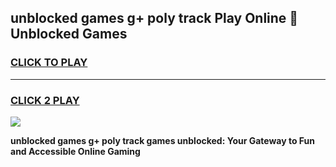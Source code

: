 
## unblocked games g+ poly track Play Online 👋 Unblocked Games
<h3>
<a href="https://premium.freeplayer.one?title=unblocked_games_g+_poly_track&ref=19F">CLICK TO PLAY</a></h3>
<hr>

<h3>
<a href="https://premium.freeplayer.one?title=unblocked_games_g+_poly_track&ref=19F">CLICK 2 PLAY</a>
  
</h3>

<a href="https://premium.freeplayer.one?title=unblocked_games_g+_poly_track&ref=19F"><img src="https://clearcache.store/games.png"></a>


**unblocked games g+ poly track games unblocked: Your Gateway to Fun and Accessible Online Gaming**
